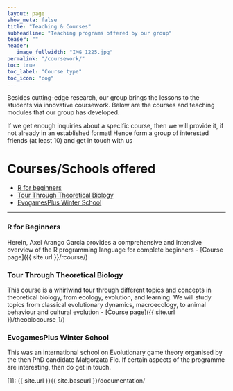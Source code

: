 ```yaml
---
layout: page
show_meta: false
title: "Teaching & Courses"
subheadline: "Teaching programs offered by our group"
teaser: ""
header:
   image_fullwidth: "IMG_1225.jpg"
permalink: "/coursework/"
toc: true
toc_label: "Course type"
toc_icon: "cog"
---
```


Besides cutting-edge research, our group brings the lessons to the students via innovative coursework.
Below are the courses and teaching modules that our group has developed.

If we get enough inquiries about a specific course, then we will provide it, if not already in an established format! 
Hence form a group of interested friends (at least 10) and get in touch with us

# Courses/Schools offered

* [R for beginners](#R-begin)
* [Tour Through Theoretical Biology](#tttb)
* [EvogamesPlus Winter School](#winterschool)


--- 

### R for Beginners <a name="R-begin"></a>

Herein, Axel Arango Garcia provides a comprehensive and intensive overview of the R programming language for complete beginners - [Course page]({{ site.url }}/rcourse/)

### Tour Through Theoretical Biology <a name="tttb"></a>

This course is a whirlwind tour through different topics and concepts in theoretical biology, from ecology, evolution, and learning. We will study topics from classical evolutionary dynamics, macroecology, to animal behaviour and cultural evolution - [Course page]({{ site.url }}/theobiocourse_1/)

### EvogamesPlus Winter School <a name="winterschool"></a>

This was an international school on Evolutionary game theory organised by the then PhD candidate Małgorzata Fic. If certain aspects of the programme are interesting, then do get in touch.


 [1]: {{ site.url }}{{ site.baseurl }}/documentation/

